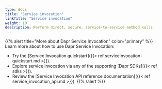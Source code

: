 ```yaml
---
type: docs
title: "Service invocation"
linkTitle: "Service invocation"
weight: 10
description: Perform direct, secure, service-to-service method calls
---
```


{{% alert title="More about Dapr Service Invocation" color="primary" %}}
 Learn more about how to use Dapr Service Invocation:
 - Try the [Service Invocation quickstart]({{< ref serviceinvocation-quickstart.md >}}).
 - Explore service invocation via any of the supporting [Dapr SDKs]({{< ref sdks >}}). 
 - Review the [Service Invocation API reference documentation]({{< ref service_invocation_api.md >}}).
{{% /alert %}}
